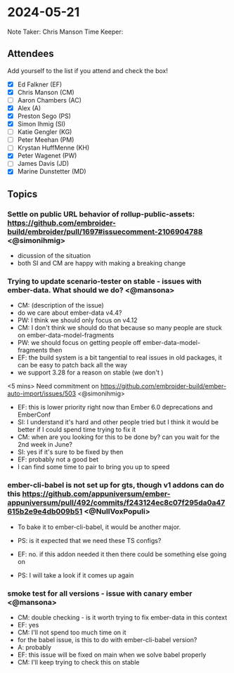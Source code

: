 # 2024-05-21

Note Taker: Chris Manson
Time Keeper: 

## Attendees

Add yourself to the list if you attend and check the box!

- [x] Ed Falkner (EF)
- [x] Chris Manson (CM)
- [ ] Aaron Chambers (AC)
- [x] Alex (A)
- [x] Preston Sego (PS)
- [x] Simon Ihmig (SI)
- [ ] Katie Gengler (KG)
- [ ] Peter Meehan (PM)
- [ ] Krystan HuffMenne (KH)
- [x] Peter Wagenet (PW)
- [ ] James Davis (JD)
- [x] Marine Dunstetter (MD)

## Topics

### Settle on public URL behavior of rollup-public-assets: https://github.com/embroider-build/embroider/pull/1697#issuecomment-2106904788 <@simonihmig>

- dicussion of the situation
- both SI and CM are happy with making a breaking change

### Trying to update scenario-tester on stable - issues with ember-data. What should we do? <@mansona>

- CM: (description of the issue)
- do we care about ember-data v4.4?
- PW: I think we should only focus on v4.12 
- CM: I don't think we should do that because so many people are stuck on ember-data-model-fragments
- PW: we should focus on getting people off ember-data-model-fragments then
- EF: the build system is a bit tangential to real issues in old packages, it can be easy to patch back all the way
- we support 3.28 for a reason on stable (we don't )


<5 mins> Need commitment on https://github.com/embroider-build/ember-auto-import/issues/503 <@simonihmig>

- EF: this is lower priority right now than Ember 6.0 deprecations and EmberConf
- SI: I understand it's hard and other people tried but I think it would be better if I could spend time trying to fix it
- CM: when are you looking for this to be done by? can you wait for the 2nd week in June? 
- SI: yes if it's sure to be fixed by then
- EF: probably not a good bet
- I can find some time to pair to bring you up to speed

### ember-cli-babel is not set up for gts, though v1 addons can do this https://github.com/appuniversum/ember-appuniversum/pull/492/commits/f243124ec8c07f295da0a47615b2e9e4db009b51 <@NullVoxPopuli>

- To bake it to ember-cli-babel, it would be another major.

- PS: is it expected that we need these TS configs? 
- EF: no. if this addon needed it then there could be something else going on
- PS: I will take a look if it comes up again

### smoke test for all versions - issue with canary ember <@mansona>

- CM: double checking - is it worth trying to fix ember-data in this context
- EF: yes
- CM: I'll not spend too much time on it
- for the babel issue, is this to do with ember-cli-babel version?
- A: probably
- EF: this issue will be fixed on main when we solve babel properly
- CM: I'll keep trying to check this on stable
